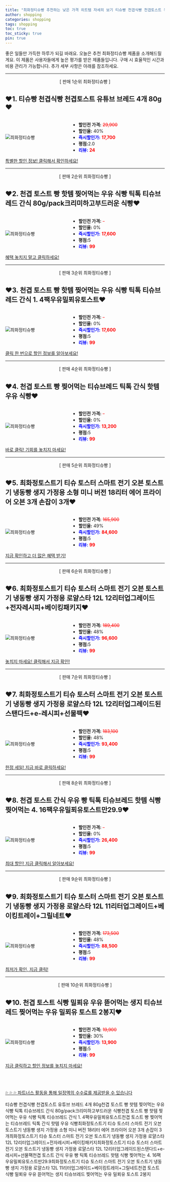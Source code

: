 ```yaml
---
title: "최화정티슈빵 추천하는 낮은 가격 히트템 자세히 보기 티슈빵 천겹식빵 천겹토스트 유튜브 브레드"
author: shopping
categories: shopping
tags: shopping
toc: true
toc_sticky: true
pin: true
---
```

좋은 일들만 가득한 하루가 되길 바래요. 오늘은 추천 최화정티슈빵 제품을 소개해드릴게요. 이 제품은 사용자들에게 높은 평가를 받은 제품들입니다. 구매 시 효율적인 시간과 비용 관리가 가능합니다. 추가 세부 사항은 아래를 참조하세요.

---
<p class="toplist" style="margin: 0 auto; display: block; width: fit-content;">[ 판매 1순위 최화정티슈빵 ]</p>

<h2><strong>❤️1. 티슈빵 천겹식빵 천겹토스트 유튜브 브레드 4개 80g❤️</strong></h2>

<div style="display: flex; align-items: center;">
    <div style="flex: 0.4;">
        <img src="https://thumbnail8.coupangcdn.com/thumbnails/remote/230x230ex/image/vendor_inventory/8b19/ed476a173469659322515050d296cd954d7bdf617ef4c8aba085833880d7.jpg" alt="최화정티슈빵" style="max-width: 100%;">
    </div>
    <div style="flex: 0.6; margin-left: 10px;">
        <ul>
            <li><strong>할인전 가격:</strong> <del style="color: red;">29,900</del></li>
            <li><strong>할인율:</strong> 40%</li>
            <li><span style='color:blue'><strong>즉시할인가:</strong></span> <span style='color:red'><strong>17,700</strong></span></li>
            <li><strong>평점:</strong>2.0</li>
            <li><span style='color:blue'><strong>리뷰:</strong></span> <span style='color:red'><strong>24</strong></span></li>
        </ul>
    </div>
</div>
<div class="center">
    <a href="https://selin100587001.github.io?lptag=AF9450613&subid=githubio&pageKey=8183997337&traceid=V0-153&itemId=23403000321&vendorItemId=90430173116" class="myButton">
        특별한 할인 정보! 클릭해서 확인하세요!
    </a>
</div>


---
<p class="toplist" style="margin: 0 auto; display: block; width: fit-content;">[ 판매 2순위 최화정티슈빵 ]</p>

<h2><strong>❤️2. 천겹 토스트 빵 핫템 찢어먹는 우유 식빵 틱톡 티슈브레드 간식 80g/pack크리미하고부드러운 식빵❤️</strong></h2>

<div style="display: flex; align-items: center;">
    <div style="flex: 0.4;">
        <img src="https://thumbnail6.coupangcdn.com/thumbnails/remote/230x230ex/image/vendor_inventory/01e0/d59e0f024c537de4f0d6fe55a5034d7ce99b806844ef1010da9e742e0bf6.jpg" alt="최화정티슈빵" style="max-width: 100%;">
    </div>
    <div style="flex: 0.6; margin-left: 10px;">
        <ul>
            <li><strong>할인전 가격:</strong> <del style="color: red;">-</del></li>
            <li><strong>할인율:</strong> 0%</li>
            <li><span style='color:blue'><strong>즉시할인가:</strong></span> <span style='color:red'><strong>17,600</strong></span></li>
            <li><strong>평점:</strong>5</li>
            <li><span style='color:blue'><strong>리뷰:</strong></span> <span style='color:red'><strong>99</strong></span></li>
        </ul>
    </div>
</div>
<div class="center">
    <a href="https://selin100587001.github.io?lptag=AF9450613&subid=githubio&pageKey=8198292249&traceid=V0-153&itemId=23490437786&vendorItemId=90516899172" class="myButton">
        혜택 놓치지 말고 클릭하세요!
    </a>
</div>


---
<p class="toplist" style="margin: 0 auto; display: block; width: fit-content;">[ 판매 3순위 최화정티슈빵 ]</p>

<h2><strong>❤️3. 천겹 토스트 빵 핫템 찢어먹는 우유 식빵 틱톡 티슈브레드 간식 1. 4팩우유밀푀유토스트❤️</strong></h2>

<div style="display: flex; align-items: center;">
    <div style="flex: 0.4;">
        <img src="https://thumbnail8.coupangcdn.com/thumbnails/remote/230x230ex/image/vendor_inventory/52e3/9d709cd6ec48f00e8bec02be639baf329adc6390d42fc58c47a221d32d43.jpg" alt="최화정티슈빵" style="max-width: 100%;">
    </div>
    <div style="flex: 0.6; margin-left: 10px;">
        <ul>
            <li><strong>할인전 가격:</strong> <del style="color: red;">-</del></li>
            <li><strong>할인율:</strong> 0%</li>
            <li><span style='color:blue'><strong>즉시할인가:</strong></span> <span style='color:red'><strong>17,600</strong></span></li>
            <li><strong>평점:</strong>5</li>
            <li><span style='color:blue'><strong>리뷰:</strong></span> <span style='color:red'><strong>99</strong></span></li>
        </ul>
    </div>
</div>
<div class="center">
    <a href="https://selin100587001.github.io?lptag=AF9450613&subid=githubio&pageKey=8246255161&traceid=V0-153&itemId=23541348309&vendorItemId=90516899192" class="myButton">
        클릭 한 번으로 할인 정보를 알아보세요!
    </a>
</div>


---
<p class="toplist" style="margin: 0 auto; display: block; width: fit-content;">[ 판매 4순위 최화정티슈빵 ]</p>

<h2><strong>❤️4. 천겹 토스트 빵 찢어먹는 티슈브레드 틱톡 간식 핫템 우유 식빵❤️</strong></h2>

<div style="display: flex; align-items: center;">
    <div style="flex: 0.4;">
        <img src="https://thumbnail6.coupangcdn.com/thumbnails/remote/230x230ex/image/vendor_inventory/3e74/d8eda1ad3782c7943a63b1444af96c668de7a512ebc581c095949191f7bf.jpg" alt="최화정티슈빵" style="max-width: 100%;">
    </div>
    <div style="flex: 0.6; margin-left: 10px;">
        <ul>
            <li><strong>할인전 가격:</strong> <del style="color: red;">-</del></li>
            <li><strong>할인율:</strong> 0%</li>
            <li><span style='color:blue'><strong>즉시할인가:</strong></span> <span style='color:red'><strong>13,200</strong></span></li>
            <li><strong>평점:</strong>5</li>
            <li><span style='color:blue'><strong>리뷰:</strong></span> <span style='color:red'><strong>99</strong></span></li>
        </ul>
    </div>
</div>
<div class="center">
    <a href="https://selin100587001.github.io?lptag=AF9450613&subid=githubio&pageKey=8198292252&traceid=V0-153&itemId=23490437818&vendorItemId=90516899238" class="myButton">
        바로 클릭! 기회를 놓치지 마세요!
    </a>
</div>


---
<p class="toplist" style="margin: 0 auto; display: block; width: fit-content;">[ 판매 5순위 최화정티슈빵 ]</p>

<h2><strong>❤️5. 최화정토스트기 티슈 토스터 스마트 전기 오븐 토스트기 냉동빵 생지 가정용 소형 미니 버전 18리터 에어 프라이어 오븐 3개 손잡이 3개❤️</strong></h2>

<div style="display: flex; align-items: center;">
    <div style="flex: 0.4;">
        <img src="https://thumbnail6.coupangcdn.com/thumbnails/remote/230x230ex/image/vendor_inventory/68ad/52ec478258ec8f64f4818ea788c9e7d9e0d1242686f9bd576c53e6dea2b7.jpg" alt="최화정티슈빵" style="max-width: 100%;">
    </div>
    <div style="flex: 0.6; margin-left: 10px;">
        <ul>
            <li><strong>할인전 가격:</strong> <del style="color: red;">165,900</del></li>
            <li><strong>할인율:</strong> 49%</li>
            <li><span style='color:blue'><strong>즉시할인가:</strong></span> <span style='color:red'><strong>84,600</strong></span></li>
            <li><strong>평점:</strong>5</li>
            <li><span style='color:blue'><strong>리뷰:</strong></span> <span style='color:red'><strong>99</strong></span></li>
        </ul>
    </div>
</div>
<div class="center">
    <a href="https://selin100587001.github.io?lptag=AF9450613&subid=githubio&pageKey=8255258497&traceid=V0-153&itemId=23772657276&vendorItemId=90796917932" class="myButton">
        지금 확인하고 더 많은 혜택 받기!
    </a>
</div>


---
<p class="toplist" style="margin: 0 auto; display: block; width: fit-content;">[ 판매 6순위 최화정티슈빵 ]</p>

<h2><strong>❤️6. 최화정토스트기 티슈 토스터 스마트 전기 오븐 토스트기 냉동빵 생지 가정용 로얄스타 12L 12리터업그레이드+전자레시피+베이킹패키지❤️</strong></h2>

<div style="display: flex; align-items: center;">
    <div style="flex: 0.4;">
        <img src="https://thumbnail6.coupangcdn.com/thumbnails/remote/230x230ex/image/vendor_inventory/91d3/e8664aafec2a02244f5b41b692df6b13924dd1f787c251a65906b364d301.jpg" alt="최화정티슈빵" style="max-width: 100%;">
    </div>
    <div style="flex: 0.6; margin-left: 10px;">
        <ul>
            <li><strong>할인전 가격:</strong> <del style="color: red;">189,400</del></li>
            <li><strong>할인율:</strong> 48%</li>
            <li><span style='color:blue'><strong>즉시할인가:</strong></span> <span style='color:red'><strong>96,600</strong></span></li>
            <li><strong>평점:</strong>5</li>
            <li><span style='color:blue'><strong>리뷰:</strong></span> <span style='color:red'><strong>99</strong></span></li>
        </ul>
    </div>
</div>
<div class="center">
    <a href="https://selin100587001.github.io?lptag=AF9450613&subid=githubio&pageKey=8140308241&traceid=V0-153&itemId=23131720477&vendorItemId=90164684025" class="myButton">
        놓치지 마세요! 클릭해서 지금 확인!
    </a>
</div>


---
<p class="toplist" style="margin: 0 auto; display: block; width: fit-content;">[ 판매 7순위 최화정티슈빵 ]</p>

<h2><strong>❤️7. 최화정토스트기 티슈 토스터 스마트 전기 오븐 토스트기 냉동빵 생지 가정용 로얄스타 12L 12리터업그레이드된스탠다드+e-레시피+선물팩❤️</strong></h2>

<div style="display: flex; align-items: center;">
    <div style="flex: 0.4;">
        <img src="https://thumbnail9.coupangcdn.com/thumbnails/remote/230x230ex/image/vendor_inventory/2035/417ed0a6a79fd539f043d60d5079d07a1f4e9642e72a2384bf56cff69204.jpg" alt="최화정티슈빵" style="max-width: 100%;">
    </div>
    <div style="flex: 0.6; margin-left: 10px;">
        <ul>
            <li><strong>할인전 가격:</strong> <del style="color: red;">183,100</del></li>
            <li><strong>할인율:</strong> 48%</li>
            <li><span style='color:blue'><strong>즉시할인가:</strong></span> <span style='color:red'><strong>93,400</strong></span></li>
            <li><strong>평점:</strong>5</li>
            <li><span style='color:blue'><strong>리뷰:</strong></span> <span style='color:red'><strong>99</strong></span></li>
        </ul>
    </div>
</div>
<div class="center">
    <a href="https://selin100587001.github.io?lptag=AF9450613&subid=githubio&pageKey=8140308241&traceid=V0-153&itemId=23131720474&vendorItemId=90164684011" class="myButton">
        한정 세일! 지금 바로 클릭하세요!
    </a>
</div>


---
<p class="toplist" style="margin: 0 auto; display: block; width: fit-content;">[ 판매 8순위 최화정티슈빵 ]</p>

<h2><strong>❤️8. 천겹 토스트 간식 우유 빵 틱톡 티슈브레드 핫템 식빵 찢어먹는 4. 16팩우유밀푀유토스트만29.9❤️</strong></h2>

<div style="display: flex; align-items: center;">
    <div style="flex: 0.4;">
        <img src="https://thumbnail10.coupangcdn.com/thumbnails/remote/230x230ex/image/vendor_inventory/d7b6/da61641d13c4f5052318b482db72b7996683b0b3fd7049b3eca6fe0b10a7.jpg" alt="최화정티슈빵" style="max-width: 100%;">
    </div>
    <div style="flex: 0.6; margin-left: 10px;">
        <ul>
            <li><strong>할인전 가격:</strong> <del style="color: red;">-</del></li>
            <li><strong>할인율:</strong> 0%</li>
            <li><span style='color:blue'><strong>즉시할인가:</strong></span> <span style='color:red'><strong>26,400</strong></span></li>
            <li><strong>평점:</strong>5</li>
            <li><span style='color:blue'><strong>리뷰:</strong></span> <span style='color:red'><strong>99</strong></span></li>
        </ul>
    </div>
</div>
<div class="center">
    <a href="https://selin100587001.github.io?lptag=AF9450613&subid=githubio&pageKey=8246255161&traceid=V0-153&itemId=23490438488&vendorItemId=90516899828" class="myButton">
        최대 할인! 지금 클릭해서 알아보세요!
    </a>
</div>


---
<p class="toplist" style="margin: 0 auto; display: block; width: fit-content;">[ 판매 9순위 최화정티슈빵 ]</p>

<h2><strong>❤️9. 최화정토스트기 티슈 토스터 스마트 전기 오븐 토스트기 냉동빵 생지 가정용 로얄스타 12L 11리터업그레이드+베이킹트레이+그릴네트❤️</strong></h2>

<div style="display: flex; align-items: center;">
    <div style="flex: 0.4;">
        <img src="https://thumbnail10.coupangcdn.com/thumbnails/remote/230x230ex/image/vendor_inventory/8637/4c33e3769c7b7e8f1295f15ebc6244fec15a1e7ad04d0e11feb51d4209a0.jpg" alt="최화정티슈빵" style="max-width: 100%;">
    </div>
    <div style="flex: 0.6; margin-left: 10px;">
        <ul>
            <li><strong>할인전 가격:</strong> <del style="color: red;">173,500</del></li>
            <li><strong>할인율:</strong> 48%</li>
            <li><span style='color:blue'><strong>즉시할인가:</strong></span> <span style='color:red'><strong>88,500</strong></span></li>
            <li><strong>평점:</strong>5</li>
            <li><span style='color:blue'><strong>리뷰:</strong></span> <span style='color:red'><strong>99</strong></span></li>
        </ul>
    </div>
</div>
<div class="center">
    <a href="https://selin100587001.github.io?lptag=AF9450613&subid=githubio&pageKey=8140308241&traceid=V0-153&itemId=23131720475&vendorItemId=90164684018" class="myButton">
        최저가 확인, 지금 클릭!
    </a>
</div>


---
<p class="toplist" style="margin: 0 auto; display: block; width: fit-content;">[ 판매 10순위 최화정티슈빵 ]</p>

<h2><strong>❤️10. 천겹 토스트 식빵 밀푀유 우유 뜯어먹는 생지 티슈브레드 찢어먹는 우유 밀푀유 토스트 2봉지❤️</strong></h2>

<div style="display: flex; align-items: center;">
    <div style="flex: 0.4;">
        <img src="https://thumbnail8.coupangcdn.com/thumbnails/remote/230x230ex/image/vendor_inventory/cc7c/3177fe42efe24a537e5c8f96f53823a1038b49d940c5c271e2644b8ce480.jpg" alt="최화정티슈빵" style="max-width: 100%;">
    </div>
    <div style="flex: 0.6; margin-left: 10px;">
        <ul>
            <li><strong>할인전 가격:</strong> <del style="color: red;">19,900</del></li>
            <li><strong>할인율:</strong> 30%</li>
            <li><span style='color:blue'><strong>즉시할인가:</strong></span> <span style='color:red'><strong>13,900</strong></span></li>
            <li><strong>평점:</strong>5</li>
            <li><span style='color:blue'><strong>리뷰:</strong></span> <span style='color:red'><strong>99</strong></span></li>
        </ul>
    </div>
</div>
<div class="center">
    <a href="https://selin100587001.github.io?lptag=AF9450613&subid=githubio&pageKey=8217432072&traceid=V0-153&itemId=23608118673&vendorItemId=90633798956" class="myButton">
        지금 클릭하고 할인 정보를 놓치지 마세요!
    </a>
</div>

<br><br><br>[💦 💦 💦 파트너스 활동을 통해 일정액의 수수료를 제공받을 수 있습니다](https://link.coupang.com/a/bcpT2c)<br><br>티슈빵 천겹식빵 천겹토스트 유튜브 브레드 4개 80g천겹 토스트 빵 핫템 찢어먹는 우유 식빵 틱톡 티슈브레드 간식 80g/pack크리미하고부드러운 식빵천겹 토스트 빵 핫템 찢어먹는 우유 식빵 틱톡 티슈브레드 간식 1. 4팩우유밀푀유토스트천겹 토스트 빵 찢어먹는 티슈브레드 틱톡 간식 핫템 우유 식빵최화정토스트기 티슈 토스터 스마트 전기 오븐 토스트기 냉동빵 생지 가정용 소형 미니 버전 18리터 에어 프라이어 오븐 3개 손잡이 3개최화정토스트기 티슈 토스터 스마트 전기 오븐 토스트기 냉동빵 생지 가정용 로얄스타 12L 12리터업그레이드+전자레시피+베이킹패키지최화정토스트기 티슈 토스터 스마트 전기 오븐 토스트기 냉동빵 생지 가정용 로얄스타 12L 12리터업그레이드된스탠다드+e-레시피+선물팩천겹 토스트 간식 우유 빵 틱톡 티슈브레드 핫템 식빵 찢어먹는 4. 16팩우유밀푀유토스트만29.9최화정토스트기 티슈 토스터 스마트 전기 오븐 토스트기 냉동빵 생지 가정용 로얄스타 12L 11리터업그레이드+베이킹트레이+그릴네트천겹 토스트 식빵 밀푀유 우유 뜯어먹는 생지 티슈브레드 찢어먹는 우유 밀푀유 토스트 2봉지